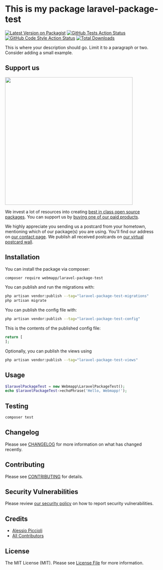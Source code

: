 # This is my package laravel-package-test

[![Latest Version on Packagist](https://img.shields.io/packagist/v/webmapp/laravel-package-test.svg?style=flat-square)](https://packagist.org/packages/webmapp/laravel-package-test)
[![GitHub Tests Action Status](https://img.shields.io/github/actions/workflow/status/webmapp/laravel-package-test/run-tests.yml?branch=main&label=tests&style=flat-square)](https://github.com/webmapp/laravel-package-test/actions?query=workflow%3Arun-tests+branch%3Amain)
[![GitHub Code Style Action Status](https://img.shields.io/github/actions/workflow/status/webmapp/laravel-package-test/fix-php-code-style-issues.yml?branch=main&label=code%20style&style=flat-square)](https://github.com/webmapp/laravel-package-test/actions?query=workflow%3A"Fix+PHP+code+style+issues"+branch%3Amain)
[![Total Downloads](https://img.shields.io/packagist/dt/webmapp/laravel-package-test.svg?style=flat-square)](https://packagist.org/packages/webmapp/laravel-package-test)

This is where your description should go. Limit it to a paragraph or two. Consider adding a small example.

## Support us

[<img src="https://github-ads.s3.eu-central-1.amazonaws.com/laravel-package-test.jpg?t=1" width="419px" />](https://spatie.be/github-ad-click/laravel-package-test)

We invest a lot of resources into creating [best in class open source packages](https://spatie.be/open-source). You can support us by [buying one of our paid products](https://spatie.be/open-source/support-us).

We highly appreciate you sending us a postcard from your hometown, mentioning which of our package(s) you are using. You'll find our address on [our contact page](https://spatie.be/about-us). We publish all received postcards on [our virtual postcard wall](https://spatie.be/open-source/postcards).

## Installation

You can install the package via composer:

```bash
composer require webmapp/laravel-package-test
```

You can publish and run the migrations with:

```bash
php artisan vendor:publish --tag="laravel-package-test-migrations"
php artisan migrate
```

You can publish the config file with:

```bash
php artisan vendor:publish --tag="laravel-package-test-config"
```

This is the contents of the published config file:

```php
return [
];
```

Optionally, you can publish the views using

```bash
php artisan vendor:publish --tag="laravel-package-test-views"
```

## Usage

```php
$laravelPackageTest = new Webmapp\LaravelPackageTest();
echo $laravelPackageTest->echoPhrase('Hello, Webmapp!');
```

## Testing

```bash
composer test
```

## Changelog

Please see [CHANGELOG](CHANGELOG.md) for more information on what has changed recently.

## Contributing

Please see [CONTRIBUTING](CONTRIBUTING.md) for details.

## Security Vulnerabilities

Please review [our security policy](../../security/policy) on how to report security vulnerabilities.

## Credits

- [Alessio Piccioli](https://github.com/piccioli)
- [All Contributors](../../contributors)

## License

The MIT License (MIT). Please see [License File](LICENSE.md) for more information.
